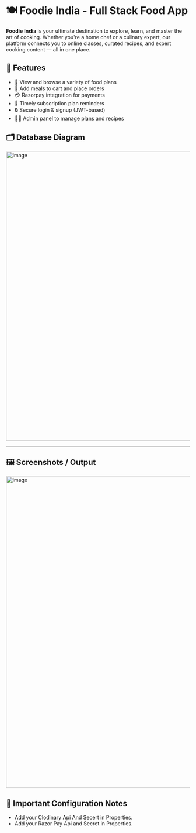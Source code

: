 # 🍽️ Foodie India - Full Stack Food App

**Foodie India** is your ultimate destination to explore, learn, and master the art of cooking. Whether you're a home chef or a culinary expert, our platform connects you to online classes, curated recipes, and expert cooking content — all in one place.

## 🚀 Features

- 🍛 View and browse a variety of food plans
- 🛒 Add meals to cart and place orders
- 💳 Razorpay integration for payments
- 📅 Timely subscription plan reminders
- 🔒 Secure login & signup (JWT-based)
- 👨‍🍳 Admin panel to manage plans and recipes


## 🗂️ Database Diagram

<img width="900" height="792" alt="image" src="https://github.com/user-attachments/assets/b07b0be0-bac6-49ca-aef4-ad8ff5de0737" />

---

## 🖼️ Screenshots / Output

<img width="1902" height="853" alt="image" src="https://github.com/user-attachments/assets/f8af3531-8c4c-4336-a719-1c4ae751fa60" />

## 🔐 Important Configuration Notes

- Add your Clodinary Api And Secert in Properties.
- Add your Razor Pay Api and Secret in Properties.

